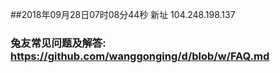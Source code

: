 ##2018年09月28日07时08分44秒 新址 104.248.198.137
### 兔友常见问题及解答: https://github.com/wanggonging/d/blob/w/FAQ.md
